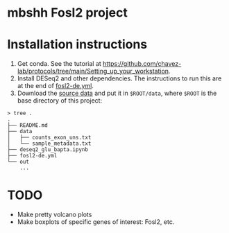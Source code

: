 # mbshh Fosl2 project

# Installation instructions
1. Get conda. See the tutorial at https://github.com/chavez-lab/protocols/tree/main/Setting_up_your_workstation.
2. Install DESeq2 and other dependencies. The instructions to run this are at the end of [fosl2-de.yml](fosl2-de.yml).
3. Download the [source data](https://1drv.ms/f/c/a836ccc14c371f14/Et_l2PKv3LpNqKWNUd4ne80Bp7_OHk7-akbvq773RUL4tA?e=nA3e52) and put it in `$ROOT/data`, where `$ROOT` is the base directory of this project:
```
> tree .
.
├── README.md
├── data
│   ├── counts_exon_uns.txt
│   └── sample_metadata.txt
├── deseq2_glu_bapta.ipynb
├── fosl2-de.yml
└── out
    ...
```

# TODO
- Make pretty volcano plots
- Make boxplots of specific genes of interest: Fosl2, etc.
